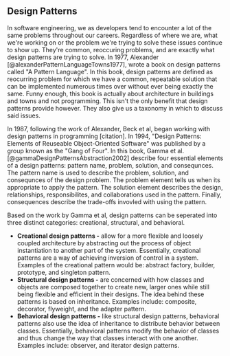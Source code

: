 ## Design Patterns

In software engineering, we as developers tend to encounter a lot of the same problems throughout our careers. Regardless of where we are, what we're working on or the problem we're trying to solve these issues continue to show up. They're common, reoccuring problems, and are exactly what design patterns are trying to solve. In 1977, Alexander [@alexanderPatternLanguageTowns1977], wrote a book on design patterns called "A Pattern Language". In this book, design patterns are defined as reocurring problem for which we have a common, repeatable solution that can be implemented numerous times over without ever being exactly the same. Funny enough, this book is actually about architecture in buildings and towns and not programming. This isn't the only benefit that design patterns provide however. They also give us a taxonomy in which to discuss said issues.

In 1987, following the work of Alexander, Beck et al, began working with design patterns in programming [citation]. In 1994, "Design Patterns: Elements of Reuseable Object-Oriented Software" was published by a group known as the "Gang of Four". In this book, Gamma et al. [@gammaDesignPatternsAbstraction2002] describe four essential elements of a design patterns: pattern name, problem, solution, and consequnces. The pattern name is used to describe the problem, solution, and consequnces of the design problem. The problem element tells us when its appropriate to apply the pattern. The solution element describes the design, relationships, responsibilites, and collaborations used in the pattern. Finally, consequences describe the trade-offs invovled with using the pattern.

Based on the work by Gamma et al, design patterns can be seperated into three distinct categories: creational, structural, and behavioral. 

- **Creational design patterns -** allow for a more flexible and loosely coupled architecture by abstracting out the process of object instantiation to another part of the system. Essentially, creational patterns are a way of achieving inversion of control in a system. Examples of the creational pattern would be: abstract factory, builder, prototype, and singleton pattern.
- **Structural design patterns -** are concerned with how classes and objects are composed together to create new, larger ones while still being flexible and efficient in their designs. The idea behind these patterns is based on inheritance. Examples include: composite, decorator, flyweight, and the adapter pattern.
- **Behavioral design patterns -** like structural design patterns, behavioral patterns also use the idea of inheritance to distribute behavior between classes. Essentially, behavioral patterns modify the behavior of classes and thus change the way that classes interact with one another. Examples include: observer, and iterator design patterns.

